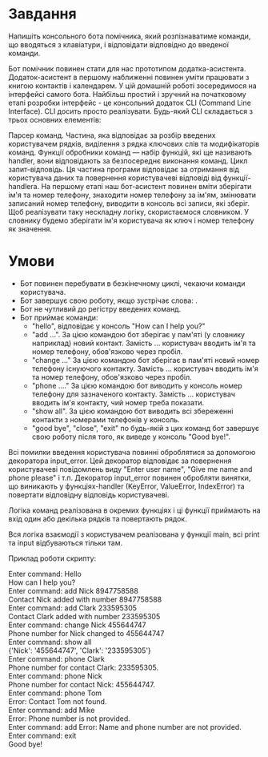 # Завдання
Напишіть консольного бота помічника, який розпізнаватиме команди, що вводяться з клавіатури, і відповідати відповідно до введеної команди.

Бот помічник повинен стати для нас прототипом додатка-асистента. Додаток-асистент в першому наближенні повинен уміти працювати з книгою контактів і календарем. У цій домашній роботі зосередимося на інтерфейсі самого бота. Найбільш простий і зручний на початковому етапі розробки інтерфейс - це консольний додаток CLI (Command Line Interface). CLI досить просто реалізувати. Будь-який CLI складається з трьох основних елементів:

Парсер команд. Частина, яка відповідає за розбір введених користувачем рядків, виділення з рядка ключових слів та модифікаторів команд.
Функції обробники команд — набір функцій, які ще називають handler, вони відповідають за безпосереднє виконання команд.
Цикл запит-відповідь. Ця частина програми відповідає за отримання від користувача даних та повернення користувачеві відповіді від функції-handlerа.
На першому етапі наш бот-асистент повинен вміти зберігати ім'я та номер телефону, знаходити номер телефону за ім'ям, змінювати записаний номер телефону, виводити в консоль всі записи, які зберіг. Щоб реалізувати таку нескладну логіку, скористаємося словником. У словнику будемо зберігати ім'я користувача як ключ і номер телефону як значення.

# Умови
* Бот повинен перебувати в безкінечному циклі, чекаючи команди користувача.
* Бот завершує свою роботу, якщо зустрічає слова: .
* Бот не чутливий до регістру введених команд.
* Бот приймає команди:
    * "hello", відповідає у консоль "How can I help you?"
    * "add ...". За цією командою бот зберігає у пам'яті (у словнику наприклад) новий контакт. Замість ... користувач вводить ім'я та номер телефону, обов'язково через пробіл.
    * "change ..." За цією командою бот зберігає в пам'яті новий номер телефону існуючого контакту. Замість ... користувач вводить ім'я та номер телефону, обов'язково через пробіл.
    * "phone ...." За цією командою бот виводить у консоль номер телефону для зазначеного контакту. Замість ... користувач вводить ім'я контакту, чий номер треба показати.
    * "show all". За цією командою бот виводить всі збереженні контакти з номерами телефонів у консоль.
    * "good bye", "close", "exit" по будь-якій з цих команд бот завершує свою роботу після того, як виведе у консоль "Good bye!".

Всі помилки введення користувача повинні оброблятися за допомогою декоратора input_error. Цей декоратор відповідає за повернення користувачеві повідомлень виду "Enter user name", "Give me name and phone please" і т.п. Декоратор input_error повинен обробляти винятки, що виникають у функціях-handler (KeyError, ValueError, IndexError) та повертати відповідну відповідь користувачеві.

Логіка команд реалізована в окремих функціях і ці функції приймають на вхід один або декілька рядків та повертають рядок.

Вся логіка взаємодії з користувачем реалізована у функції main, всі print та input відбуваються тільки там.

Приклад роботи скрипту:  
  
Enter command: Hello  
How can I help you?  
Enter command: add Nick 8947758588  
Contact Nick added with number 8947758588  
Enter command: add Clark 233595305  
Contact Clark added with number 233595305  
Enter command: change Nick 455644747  
Phone number for Nick changed to 455644747  
Enter command: show all  
{'Nick': '455644747', 'Clark': '233595305'}  
Enter command: phone Clark  
Phone number for contact Clark: 233595305.  
Enter command: phone Nick  
Phone number for contact Nick: 455644747.  
Enter command: phone Tom  
Error: Contact Tom not found.  
Enter command: add Mike  
Error: Phone number is not provided.    
Enter command: add
Error: Name and phone number are not provided.
Enter command: exit  
Good bye!  